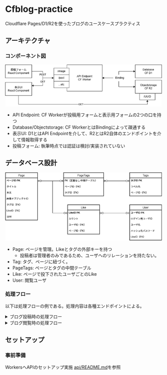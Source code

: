 # Cfblog-practice

Cloudflare Pages/D1/R2を使ったブログのユースケースプラクティス

## アーキテクチャ

### コンポーネント図

![components.png](.github/images/components.drawio.png)

- API Endpoint: CF Workerが投稿用フォームと表示用フォームの2つの口を持つ
- Database/Objectstorage: CF WorkerとはBindingによって疎通する
- 表示UI: D1とはAPI Endpointを介して、R2とはR2自体のエンドポイントを介して情報取得する
- 投稿フォーム: 執筆時点では認証は検討/実装されていない

## データベース設計

![dbdetail.png](.github/images/dbdetail.drawio.png)

- Page: ページを管理。Likeとタグの外部キーを持つ
    - 投稿者は管理者のみであるため、ユーザへのリレーションを持たない。
- Tag: タグ、ページに紐づく。
- PageTags: ページとタグの中間テーブル
- Like: ページで投下されたユーザごとのLike
- User: 閲覧ユーザ

### 処理フロー

以下は処理フローの例である。処理内容は各種エンドポイントによる。

<details><summary>ブログ投稿時の処理フロー</summary>

![uploadflow.png](.github/images/uploadflow.drawio.png)

- CFW処理 A: 画像を受信しR2へファイルをアップロード、キーをリスポンス
- CFW処理 B: DB情報を受信しDBを更新、D1への書き込み結果をレスポンス

</details>

<details><summary>ブログ閲覧時の処理フロー</summary>

![downloadflow.png](.github/images/downloadflow.drawio.png)

- CFW処理 C: DBの何らかの識別子を元に情報をリクエスト、R2のキーを含む（または含まない）データを返却
    - R2のキーを含む場合は、表示UIはR2へリクエスト

</details>

## セットアップ

### 事前準備

WorkersへAPIのセットアップ実施
[api/README.md](./api/README.md)を参照


